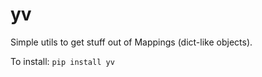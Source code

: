 
# yv
Simple utils to get stuff out of Mappings (dict-like objects).


To install:	```pip install yv```
